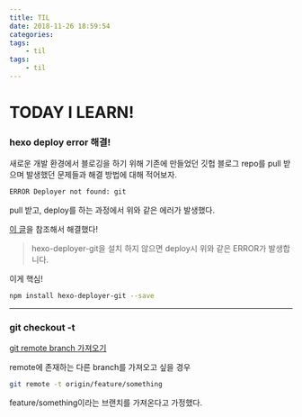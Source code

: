 ```yaml
---
title: TIL
date: 2018-11-26 18:59:54
categories:
tags:
    - til
tags:
    - til
---
```


# TODAY I LEARN!

### hexo deploy error 해결!

새로운 개발 환경에서 블로깅을 하기 위해 기존에 만들었던 깃헙 블로그 repo를 pull 받으며 발생했던 문제들과 해결 방법에 대해 적어보자.

``` bash
ERROR Deployer not found: git
```

pull 받고, deploy를 하는 과정에서 위와 같은 에러가 발생했다.

[이 글](https://simhyejin.github.io/2016/06/20/hexo-github-pages/)을 참조해서 해결했다!

> hexo-deployer-git을 설치 하지 않으면 deploy시 위와 같은 ERROR가 발생합니다.

이게 핵심!
``` bash
npm install hexo-deployer-git --save
```

---

### git checkout -t
[git remote branch 가져오기](https://cjh5414.github.io/get-git-remote-branch/)

remote에 존재하는 다른 branch를 가져오고 싶을 경우
``` bash
git remote -t origin/feature/something
```

feature/something이라는 브랜치를 가져온다고 가정했다.
